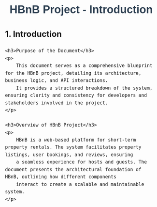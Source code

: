 <div align="center">
    <h1 style="font-family: Arial, sans-serif; color: #2c3e50; font-size: 36px; margin: 20px 0;">
        HBnB Project - Introduction
    </h1>
</div>

<div style="text-align: left; margin: 0 auto; max-width: 800px; font-size: 18px; line-height: 1.6;">
    <h2>1. Introduction</h2>

    <h3>Purpose of the Document</h3>
    <p>
        This document serves as a comprehensive blueprint for the HBnB project, detailing its architecture, business logic, and API interactions. 
        It provides a structured breakdown of the system, ensuring clarity and consistency for developers and stakeholders involved in the project.
    </p>

    <h3>Overview of HBnB Project</h3>
    <p>
        HBnB is a web-based platform for short-term property rentals. The system facilitates property listings, user bookings, and reviews, ensuring 
        a seamless experience for hosts and guests. The document presents the architectural foundation of HBnB, outlining how different components 
        interact to create a scalable and maintainable system.
    </p>
</div>
